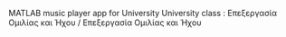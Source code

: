 MATLAB music player app for University
University class : Επεξεργασία Ομιλίας και Ήχου / Επεξεργασία Ομιλίας και Ήχου
